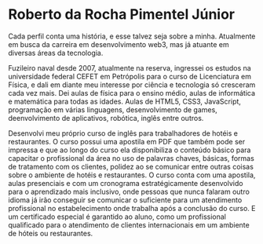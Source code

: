 # Roberto da Rocha Pimentel Júnior
 Cada perfil conta uma história, e esse talvez seja sobre a minha.
 Atualmente em busca da carreira em desenvolvimento web3, mas já atuante em diversas áreas da tecnologia.
 
 Fuzileiro naval desde 2007, atualmente na reserva, ingressei os estudos na universidade federal CEFET em Petrópolis para o curso de Licenciatura em Física, e dali em diante meu interesse por ciência e tecnologia só cresceram cada vez mais. Dei aulas de física para o ensino médio, aulas de informática e matemática para todas as idades. Aulas de HTML5, CSS3, JavaScript, programação em várias linguagens, desenvolvimento de games, deenvolvimento de aplicativos, robótica, inglês entre outros.

 Desenvolvi meu próprio curso de inglês para trabalhadores de hotéis e restaurantes. O curso possui uma apostila em PDF que também pode ser impressa e que ao longo do curso ela disponibiliza o conteúdo básico para capacitar o profissional da área no uso de palavras chaves, básicas, formas de tratamento com os clientes, polidez ao se comunicar entre outras coisas sobre o ambiente de hotéis e restaurantes. O curso conta com uma apostila, aulas presenciais e com um cronograma estratégicamente desenvolvido para o aprendizado mais inclusivo, onde pessoas que nunca falaram outro idioma já irão conseguir se comunicar o suficiente para um atendimento profissional no estabelecimento onde trabalha após a conclusão do curso. E um certificado especial é garantido ao aluno, como um profissional qualificado para o atendimento de clientes internacionais em um ambiente de hóteis ou restaurantes.